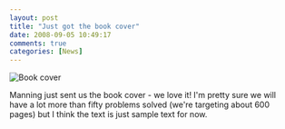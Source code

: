 ```yaml
---
layout: post
title: "Just got the book cover"
date: 2008-09-05 10:49:17
comments: true
categories: [News]
---
```

![Book cover](http://springinpractice.s3.amazonaws.com/blog/images/2008-09-05-just-got-the-book-cover/sip-cover-sm12.jpg)

Manning just sent us the book cover - we love it! I'm pretty sure we will have a lot more than fifty problems solved (we're targeting about 600 pages) but I think the text is just sample text for now.

